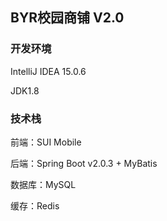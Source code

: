 ## BYR校园商铺 V2.0

### 开发环境
IntelliJ IDEA 15.0.6

JDK1.8

### 技术栈
前端：SUI Mobile 

后端：Spring Boot v2.0.3 + MyBatis

数据库：MySQL

缓存：Redis
